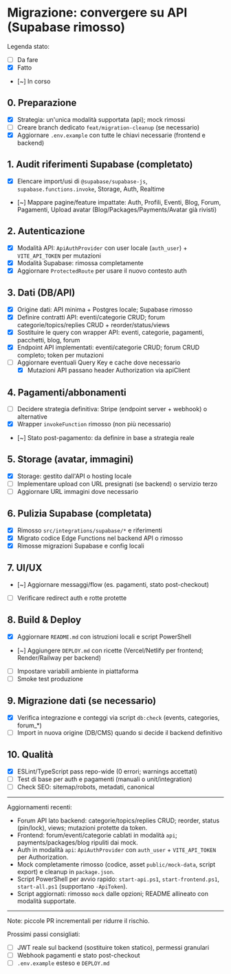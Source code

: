 # Migrazione: convergere su API (Supabase rimosso)

Legenda stato:
- [ ] Da fare
- [x] Fatto
- [~] In corso

## 0. Preparazione
- [x] Strategia: un'unica modalità supportata (api); mock rimossi
- [ ] Creare branch dedicato `feat/migration-cleanup` (se necessario)
- [x] Aggiornare `.env.example` con tutte le chiavi necessarie (frontend e backend)

## 1. Audit riferimenti Supabase (completato)
- [x] Elencare import/usi di `@supabase/supabase-js`, `supabase.functions.invoke`, Storage, Auth, Realtime
- [~] Mappare pagine/feature impattate: Auth, Profili, Eventi, Blog, Forum, Pagamenti, Upload avatar (Blog/Packages/Payments/Avatar già rivisti)

## 2. Autenticazione
- [x] Modalità API: `ApiAuthProvider` con user locale (`auth_user`) + `VITE_API_TOKEN` per mutazioni
- [x] Modalità Supabase: rimossa completamente
- [x] Aggiornare `ProtectedRoute` per usare il nuovo contesto auth

## 3. Dati (DB/API)
- [x] Origine dati: API minima + Postgres locale; Supabase rimosso
- [x] Definire contratti API: eventi/categorie CRUD; forum categorie/topics/replies CRUD + reorder/status/views
- [x] Sostituire le query con wrapper API: eventi, categorie, pagamenti, pacchetti, blog, forum
- [x] Endpoint API implementati: eventi/categorie CRUD; forum CRUD completo; token per mutazioni
- [ ] Aggiornare eventuali Query Key e cache dove necessario
	- [x] Mutazioni API passano header Authorization via apiClient

## 4. Pagamenti/abbonamenti
- [ ] Decidere strategia definitiva: Stripe (endpoint server + webhook) o alternative
- [x] Wrapper `invokeFunction` rimosso (non più necessario)
- [~] Stato post-pagamento: da definire in base a strategia reale

## 5. Storage (avatar, immagini)
- [x] Storage: gestito dall'API o hosting locale
- [ ] Implementare upload con URL presignati (se backend) o servizio terzo
- [ ] Aggiornare URL immagini dove necessario

## 6. Pulizia Supabase (completata)
- [x] Rimosso `src/integrations/supabase/*` e riferimenti
- [x] Migrato codice Edge Functions nel backend API o rimosso
- [x] Rimosse migrazioni Supabase e config locali

## 7. UI/UX
- [~] Aggiornare messaggi/flow (es. pagamenti, stato post-checkout)
- [ ] Verificare redirect auth e rotte protette

## 8. Build & Deploy
- [x] Aggiornare `README.md` con istruzioni locali e script PowerShell
- [~] Aggiungere `DEPLOY.md` con ricette (Vercel/Netlify per frontend; Render/Railway per backend)
- [ ] Impostare variabili ambiente in piattaforma
- [ ] Smoke test produzione

## 9. Migrazione dati (se necessario)
- [x] Verifica integrazione e conteggi via script `db:check` (events, categories, forum_*)
- [ ] Import in nuova origine (DB/CMS) quando si decide il backend definitivo

## 10. Qualità
- [x] ESLint/TypeScript pass repo-wide (0 errori; warnings accettati)
- [ ] Test di base per auth e pagamenti (manuali o unit/integration)
- [ ] Check SEO: sitemap/robots, metadati, canonical

---
Aggiornamenti recenti:
- Forum API lato backend: categorie/topics/replies CRUD; reorder, status (pin/lock), views; mutazioni protette da token.
- Frontend: forum/eventi/categorie cablati in modalità `api`; payments/packages/blog ripuliti dai mock.
- Auth in modalità `api`: `ApiAuthProvider` con `auth_user` + `VITE_API_TOKEN` per Authorization.
- Mock completamente rimosso (codice, asset `public/mock-data`, script export) e cleanup in `package.json`.
- Script PowerShell per avvio rapido: `start-api.ps1`, `start-frontend.ps1`, `start-all.ps1` (supportano `-ApiToken`).
 - Script aggiornati: rimosso `mock` dalle opzioni; README allineato con modalità supportate.

---
Note: piccole PR incrementali per ridurre il rischio.

Prossimi passi consigliati:
- [ ] JWT reale sul backend (sostituire token statico), permessi granulari
- [ ] Webhook pagamenti e stato post-checkout
- [ ] `.env.example` esteso e `DEPLOY.md`